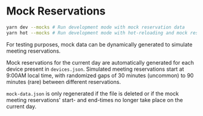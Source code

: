 # Mock Reservations

```bash
yarn dev --mocks # Run development mode with mock reservation data
yarn hot --mocks # Run development mode with hot-reloading and mock reservation data
```

For testing purposes, mock data can be dynamically generated to simulate meeting reservations.

Mock reservations for the current day are automatically generated for each device present in `devices.json`. Simulated meeting reservations start at 9:00AM local time, with randomized gaps of 30 minutes (uncommon) to 90 minutes (rare) between different reservations.

`mock-data.json` is only regenerated if the file is deleted or if the mock meeting reservations' start- and end-times no longer take place on the current day.

